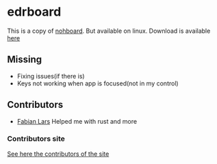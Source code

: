 # edrboard
This is a copy of [nohboard](https://github.com/ThoNohT/NohBoard). But available on linux.<brs>
Download is available [here](www.edrboard.tk)

## Missing
* Fixing issues(if there is)
* Keys not working when app is focused(not in my control)


## Contributors

* [Fabian Lars](https://github.com/fabianlars) Helped me with rust and more

### Contributors site
[See here the contributors of the site](./docs/README.md)